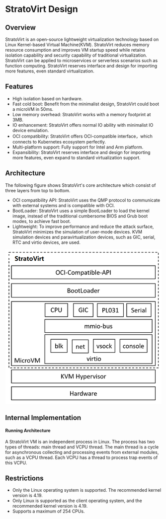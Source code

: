 # StratoVirt Design

## Overview 

StratoVirt is an open-source lightweight virtualization technology based on Linux Kernel-based Virtual Machine(KVM). 
StratoVirt reduces memory resource consumption and improves VM startup speed while retains isolation capability and security capability of traditional virtualization. 
StratoVirt can be applied to microservices or serverless scenarios such as function computing.
StratoVirt reserves interface and design for importing more features, even standard virtualization.

## Features 

- High isolation based on hardware.
- Fast cold boot: Benefit from the minimalist design, StratoVirt could boot a microVM in 50ms. 
- Low memory overhead: StratoVirt works with a memory footprint at 3MB. 
- IO enhancement: StratoVirt offers normal IO ability with minimalist IO device emulation. 
- OCI compatibility: StratoVirt offers OCI-compatible interface，which connects to Kubernetes ecosystem perfectly. 
- Multi-platform support: Fully support for Intel and Arm platform.
- Expansibility: StratoVirt reserves interface and design for importing more features, even expand to standard virtualization support. 

## Architecture 

The following figure shows StratoVirt's core architecture which consist of three layers from top to bottom.

- OCI compatibility API: StratoVirt uses the QMP protocol to communicate with external systems and is compatible with OCI.
- BootLoader: StratoVirt uses a simple BootLoader to load the kernel image, instead of the traditional cumbersome BIOS and Grub boot modes, to achieve fast boot. 
- Lightweight: To improve performance and reduce the attack surface, StratoVirt minimizes the simulation of user-mode devices. KVM simulation devices and paravirtualization devices, such as GIC, serial, RTC and virtio devices, are used.

![image](images/StratoVirt-arch.png) 

## Internal Implementation 

#### Running Architecture 

A StratoVirt VM is an independent process in Linux. The process has two types of threads: main thread and VCPU thread.
The main thread is a cycle for asynchronous collecting and processing events from external modules, such as a VCPU thread.
Each VCPU has a thread to process trap events of this VCPU.

## Restrictions 

- Only the Linux operating system is supported. The recommended kernel version is 4.19.
- Only Linux is supported as the client operating system, and the recommended kernel version is 4.19.
- Supports a maximum of 254 CPUs. 
